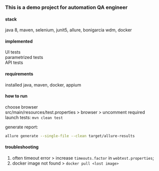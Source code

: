 ### This is a demo project for automation QA engineer

#### stack
java 8, maven, selenium, junit5, allure, bonigarcia wdm, docker

#### implemented
UI tests  
parametrized tests  
API tests  

#### requirements
installed java, maven, docker, appium 

#### how to run
choose browser   
src/main/resources/test.properties > browser > uncomment required  
launch tests: `mvn clean test`

generate report: 
```bash 
allure generate --single-file --clean target/allure-results
```

#### troubleshooting
1. often timeout error > increase `timeouts.factor` in `webtest.properties`;  
2. docker image not found > `docker pull <lost image>`